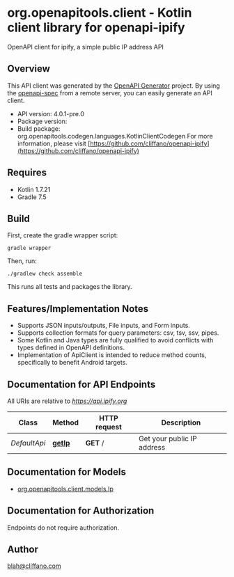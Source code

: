 # org.openapitools.client - Kotlin client library for openapi-ipify

OpenAPI client for ipify, a simple public IP address API

## Overview
This API client was generated by the [OpenAPI Generator](https://openapi-generator.tech) project.  By using the [openapi-spec](https://github.com/OAI/OpenAPI-Specification) from a remote server, you can easily generate an API client.

- API version: 4.0.1-pre.0
- Package version: 
- Build package: org.openapitools.codegen.languages.KotlinClientCodegen
For more information, please visit [https://github.com/cliffano/openapi-ipify](https://github.com/cliffano/openapi-ipify)

## Requires

* Kotlin 1.7.21
* Gradle 7.5

## Build

First, create the gradle wrapper script:

```
gradle wrapper
```

Then, run:

```
./gradlew check assemble
```

This runs all tests and packages the library.

## Features/Implementation Notes

* Supports JSON inputs/outputs, File inputs, and Form inputs.
* Supports collection formats for query parameters: csv, tsv, ssv, pipes.
* Some Kotlin and Java types are fully qualified to avoid conflicts with types defined in OpenAPI definitions.
* Implementation of ApiClient is intended to reduce method counts, specifically to benefit Android targets.

<a id="documentation-for-api-endpoints"></a>
## Documentation for API Endpoints

All URIs are relative to *https://api.ipify.org*

Class | Method | HTTP request | Description
------------ | ------------- | ------------- | -------------
*DefaultApi* | [**getIp**](docs/DefaultApi.md#getip) | **GET** / | Get your public IP address


<a id="documentation-for-models"></a>
## Documentation for Models

 - [org.openapitools.client.models.Ip](docs/Ip.md)


<a id="documentation-for-authorization"></a>
## Documentation for Authorization

Endpoints do not require authorization.



## Author

blah@cliffano.com
